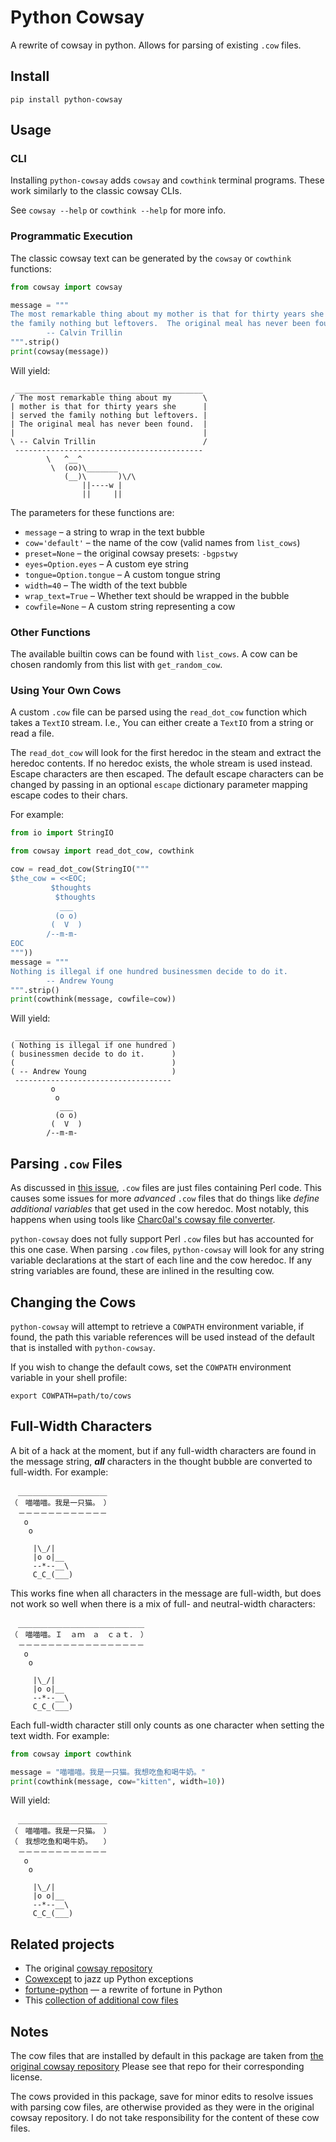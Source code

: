 # Python Cowsay

A rewrite of cowsay in python. Allows for parsing of existing `.cow` files.

## Install

    pip install python-cowsay

## Usage

### CLI

Installing `python-cowsay` adds `cowsay` and `cowthink` terminal programs.
These work similarly to the classic cowsay CLIs.

See `cowsay --help` or `cowthink --help` for more info.

### Programmatic Execution

The classic cowsay text can be generated by the `cowsay` or `cowthink`
functions:

```python
from cowsay import cowsay

message = """
The most remarkable thing about my mother is that for thirty years she served
the family nothing but leftovers.  The original meal has never been found.
		-- Calvin Trillin
""".strip()
print(cowsay(message))
```

Will yield:

```text
 __________________________________________ 
/ The most remarkable thing about my       \
| mother is that for thirty years she      |
| served the family nothing but leftovers. |
| The original meal has never been found.  |
|                                          |
\ -- Calvin Trillin                        /
 ------------------------------------------ 
        \   ^__^
         \  (oo)\_______
            (__)\       )\/\
                ||----w |
                ||     ||
```

The parameters for these functions are:

- `message` – a string to wrap in the text bubble
- `cow='default'` – the name of the cow (valid names from `list_cows`)
- `preset=None` – the original cowsay presets: `-bgpstwy`
- `eyes=Option.eyes` – A custom eye string
- `tongue=Option.tongue` – A custom tongue string
- `width=40` – The width of the text bubble
- `wrap_text=True` – Whether text should be wrapped in the bubble
- `cowfile=None` – A custom string representing a cow

### Other Functions

The available builtin cows can be found with `list_cows`. A cow can be chosen
randomly from this list with `get_random_cow`.

### Using Your Own Cows

A custom `.cow` file can be parsed using the `read_dot_cow` function which takes
a `TextIO` stream. I.e., You can either create a `TextIO` from a string or read
a file.

The `read_dot_cow` will look for the first heredoc in the steam and extract the
heredoc contents. If no heredoc exists, the whole stream is used instead. Escape
characters are then escaped. The default escape characters can be changed by
passing in an optional `escape` dictionary parameter mapping escape codes to
their chars.

For example:

```python
from io import StringIO

from cowsay import read_dot_cow, cowthink

cow = read_dot_cow(StringIO("""
$the_cow = <<EOC;
         $thoughts
          $thoughts
           ___
          (o o)
         (  V  )
        /--m-m-
EOC
"""))
message = """
Nothing is illegal if one hundred businessmen decide to do it.
        -- Andrew Young
""".strip()
print(cowthink(message, cowfile=cow))
```

Will yield:

```text
 ___________________________________ 
( Nothing is illegal if one hundred )
( businessmen decide to do it.      )
(                                   )
( -- Andrew Young                   )
 ----------------------------------- 
         o
          o
           ___
          (o o)
         (  V  )
        /--m-m-
```

## Parsing `.cow` Files

As discussed in [this issue](https://github.com/James-Ansley/cowsay/issues/2),
`.cow` files are just files containing Perl code. This causes some issues for
more _advanced_ `.cow` files that do things like _define additional variables_
that get used in the cow heredoc. Most notably, this happens when using tools
like [Charc0al's cowsay file converter](https://charc0al.github.io/cowsay-files/converter/).

`python-cowsay` does not fully support Perl `.cow` files but has accounted for
this one case. When parsing `.cow` files, `python-cowsay` will look for any
string variable declarations at the start of each line and the cow heredoc.
If any string variables are found, these are inlined in the resulting cow.

## Changing the Cows

`python-cowsay` will attempt to retrieve a `COWPATH` environment variable, if
found, the path this variable references will be used instead of the default
that is installed with `python-cowsay`.

If you wish to change the default cows, set the `COWPATH` environment variable
in your shell profile:

```
export COWPATH=path/to/cows
```

## Full-Width Characters

A bit of a hack at the moment, but if any full-width characters are found in the
message string, ***all*** characters in the thought bubble are converted to
full-width. For example:

```text
　＿＿＿＿＿＿＿＿＿＿＿＿　
（　喵喵喵。我是一只猫。　）
　－－－－－－－－－－－－　
   o
    o

     |\_/|
     |o o|__
     --*--__\
     C_C_(___)
```

This works fine when all characters in the message are full-width, but does not
work so well when there is a mix of full- and neutral-width characters:

```text
　＿＿＿＿＿＿＿＿＿＿＿＿＿＿＿＿＿　
（　喵喵喵。Ｉ　ａｍ　ａ　ｃａｔ．　）
　－－－－－－－－－－－－－－－－－　
   o
    o

     |\_/|
     |o o|__
     --*--__\
     C_C_(___)
```

Each full-width character still only counts as one character when setting the
text width. For example:

```python
from cowsay import cowthink

message = "喵喵喵。我是一只猫。我想吃鱼和喝牛奶。"
print(cowthink(message, cow="kitten", width=10))
```

Will yield:

```text
　＿＿＿＿＿＿＿＿＿＿＿＿　
（　喵喵喵。我是一只猫。　）
（　我想吃鱼和喝牛奶。　　）
　－－－－－－－－－－－－　
   o
    o

     |\_/|
     |o o|__
     --*--__\
     C_C_(___)
```

## Related projects

- The original
  [cowsay repository](https://github.com/tnalpgge/rank-amateur-cowsay)
- [Cowexcept](https://github.com/James-Ansley/cowexcept) to jazz up Python
  exceptions
- [fortune-python](https://github.com/James-Ansley/fortune) — a rewrite of
  fortune in Python
- This [collection of additional cow files](https://github.com/paulkaefer/cowsay-files/tree/main)

## Notes

The cow files that are installed by default in this package are taken from
[the original cowsay repository](https://github.com/tnalpgge/rank-amateur-cowsay)
Please see that repo for their corresponding license.

The cows provided in this package, save for minor edits to resolve issues
with parsing cow files, are otherwise provided as they were in the original
cowsay repository. I do not take responsibility for the content of
these cow files.
